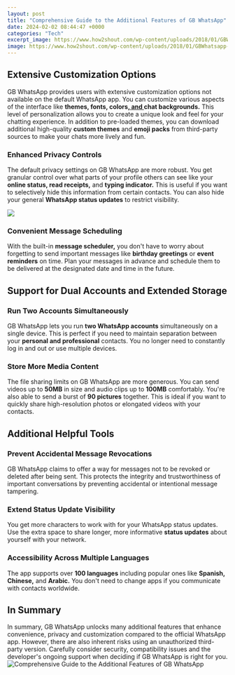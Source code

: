 ```yaml
---
layout: post
title: "Comprehensive Guide to the Additional Features of GB WhatsApp"
date: 2024-02-02 08:44:47 +0000
categories: "Tech"
excerpt_image: https://www.how2shout.com/wp-content/uploads/2018/01/GBWhatsapp-all-infromation-for-android-samrtphones.jpg
image: https://www.how2shout.com/wp-content/uploads/2018/01/GBWhatsapp-all-infromation-for-android-samrtphones.jpg
---
```


## Extensive Customization Options
GB WhatsApp provides users with extensive customization options not available on the default WhatsApp app. You can customize various aspects of the interface like **themes, fonts, colors,[ and ](https://yt.io.vn/collection/abdo)chat backgrounds.** This level of personalization allows you to create a unique look and feel for your chatting experience. In addition to pre-loaded themes, you can download additional high-quality **custom themes** and **emoji packs** from third-party sources to make your chats more lively and fun.  
### Enhanced Privacy Controls
The default privacy settings on GB WhatsApp are more robust. You get granular control over what parts of your profile others can see like your **online status, read receipts,** and **typing indicator.** This is useful if you want to selectively hide this information from certain contacts. You can also hide your general **WhatsApp status updates** to restrict visibility.

![](https://techpointmag.com/wp-content/uploads/2018/08/tm-whatsapp.png)
### Convenient Message Scheduling  
With the built-in **message scheduler,** you don't have to worry about forgetting to send important messages like **birthday greetings** or **event reminders** on time. Plan your messages in advance and schedule them to be delivered at the designated date and time in the future.
## Support for Dual Accounts and Extended Storage
### Run Two Accounts Simultaneously
GB WhatsApp lets you run **two WhatsApp accounts** simultaneously on a single device. This is perfect if you need to maintain separation between your **personal and professional** contacts. You no longer need to constantly log in and out or use multiple devices.
### Store More Media Content
The file sharing limits on GB WhatsApp are more generous. You can send videos up to **50MB** in size and audio clips up to **100MB** comfortably. You're also able to send a burst of **90 pictures** together. This is ideal if you want to quickly share high-resolution photos or elongated videos with your contacts. 
## Additional Helpful Tools
### Prevent Accidental Message Revocations  
GB WhatsApp claims to offer a way for messages not to be revoked or deleted after being sent. This protects the integrity and trustworthiness of important conversations by preventing accidental or intentional message tampering.
### Extend Status Update Visibility
You get more characters to work with for your WhatsApp status updates. Use the extra space to share longer, more informative **status updates** about yourself with your network.
### Accessibility Across Multiple Languages
The app supports over **100 languages** including popular ones like **Spanish, Chinese,** and **Arabic.** You don't need to change apps if you communicate with contacts worldwide.
## In Summary
In summary, GB WhatsApp unlocks many additional features that enhance convenience, privacy and customization compared to the official WhatsApp app. However, there are also inherent risks using an unauthorized third-party version. Carefully consider security, compatibility issues and the developer's ongoing support when deciding if GB WhatsApp is right for you.
![Comprehensive Guide to the Additional Features of GB WhatsApp](https://www.how2shout.com/wp-content/uploads/2018/01/GBWhatsapp-all-infromation-for-android-samrtphones.jpg)